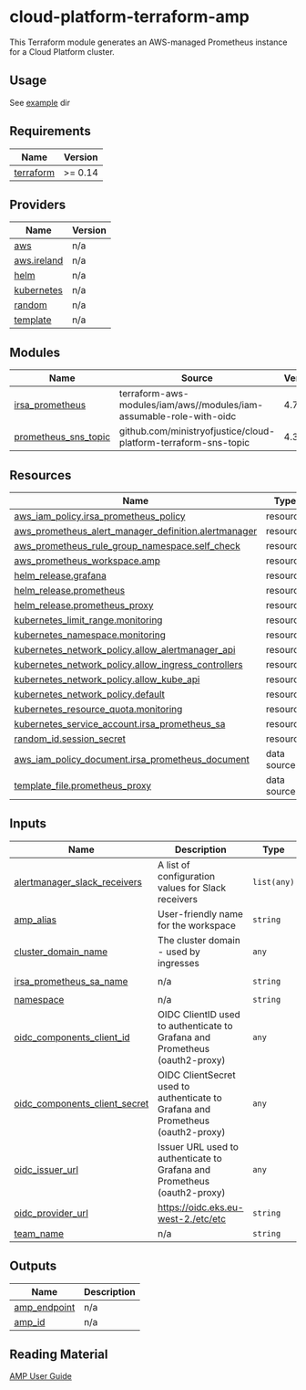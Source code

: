 # cloud-platform-terraform-amp

This Terraform module generates an AWS-managed Prometheus instance for a Cloud Platform cluster.

## Usage

See [example](example/) dir

<!--- BEGIN_TF_DOCS --->
## Requirements

| Name | Version |
|------|---------|
| <a name="requirement_terraform"></a> [terraform](#requirement\_terraform) | >= 0.14 |

## Providers

| Name | Version |
|------|---------|
| <a name="provider_aws"></a> [aws](#provider\_aws) | n/a |
| <a name="provider_aws.ireland"></a> [aws.ireland](#provider\_aws.ireland) | n/a |
| <a name="provider_helm"></a> [helm](#provider\_helm) | n/a |
| <a name="provider_kubernetes"></a> [kubernetes](#provider\_kubernetes) | n/a |
| <a name="provider_random"></a> [random](#provider\_random) | n/a |
| <a name="provider_template"></a> [template](#provider\_template) | n/a |

## Modules

| Name | Source | Version |
|------|--------|---------|
| <a name="module_irsa_prometheus"></a> [irsa\_prometheus](#module\_irsa\_prometheus) | terraform-aws-modules/iam/aws//modules/iam-assumable-role-with-oidc | 4.7.0 |
| <a name="module_prometheus_sns_topic"></a> [prometheus\_sns\_topic](#module\_prometheus\_sns\_topic) | github.com/ministryofjustice/cloud-platform-terraform-sns-topic | 4.3 |

## Resources

| Name | Type |
|------|------|
| [aws_iam_policy.irsa_prometheus_policy](https://registry.terraform.io/providers/hashicorp/aws/latest/docs/resources/iam_policy) | resource |
| [aws_prometheus_alert_manager_definition.alertmanager](https://registry.terraform.io/providers/hashicorp/aws/latest/docs/resources/prometheus_alert_manager_definition) | resource |
| [aws_prometheus_rule_group_namespace.self_check](https://registry.terraform.io/providers/hashicorp/aws/latest/docs/resources/prometheus_rule_group_namespace) | resource |
| [aws_prometheus_workspace.amp](https://registry.terraform.io/providers/hashicorp/aws/latest/docs/resources/prometheus_workspace) | resource |
| [helm_release.grafana](https://registry.terraform.io/providers/hashicorp/helm/latest/docs/resources/release) | resource |
| [helm_release.prometheus](https://registry.terraform.io/providers/hashicorp/helm/latest/docs/resources/release) | resource |
| [helm_release.prometheus_proxy](https://registry.terraform.io/providers/hashicorp/helm/latest/docs/resources/release) | resource |
| [kubernetes_limit_range.monitoring](https://registry.terraform.io/providers/hashicorp/kubernetes/latest/docs/resources/limit_range) | resource |
| [kubernetes_namespace.monitoring](https://registry.terraform.io/providers/hashicorp/kubernetes/latest/docs/resources/namespace) | resource |
| [kubernetes_network_policy.allow_alertmanager_api](https://registry.terraform.io/providers/hashicorp/kubernetes/latest/docs/resources/network_policy) | resource |
| [kubernetes_network_policy.allow_ingress_controllers](https://registry.terraform.io/providers/hashicorp/kubernetes/latest/docs/resources/network_policy) | resource |
| [kubernetes_network_policy.allow_kube_api](https://registry.terraform.io/providers/hashicorp/kubernetes/latest/docs/resources/network_policy) | resource |
| [kubernetes_network_policy.default](https://registry.terraform.io/providers/hashicorp/kubernetes/latest/docs/resources/network_policy) | resource |
| [kubernetes_resource_quota.monitoring](https://registry.terraform.io/providers/hashicorp/kubernetes/latest/docs/resources/resource_quota) | resource |
| [kubernetes_service_account.irsa_prometheus_sa](https://registry.terraform.io/providers/hashicorp/kubernetes/latest/docs/resources/service_account) | resource |
| [random_id.session_secret](https://registry.terraform.io/providers/hashicorp/random/latest/docs/resources/id) | resource |
| [aws_iam_policy_document.irsa_prometheus_document](https://registry.terraform.io/providers/hashicorp/aws/latest/docs/data-sources/iam_policy_document) | data source |
| [template_file.prometheus_proxy](https://registry.terraform.io/providers/hashicorp/template/latest/docs/data-sources/file) | data source |

## Inputs

| Name | Description | Type | Default | Required |
|------|-------------|------|---------|:--------:|
| <a name="input_alertmanager_slack_receivers"></a> [alertmanager\_slack\_receivers](#input\_alertmanager\_slack\_receivers) | A list of configuration values for Slack receivers | `list(any)` | n/a | yes |
| <a name="input_amp_alias"></a> [amp\_alias](#input\_amp\_alias) | User-friendly name for the workspace | `string` | n/a | yes |
| <a name="input_cluster_domain_name"></a> [cluster\_domain\_name](#input\_cluster\_domain\_name) | The cluster domain - used by ingresses | `any` | n/a | yes |
| <a name="input_irsa_prometheus_sa_name"></a> [irsa\_prometheus\_sa\_name](#input\_irsa\_prometheus\_sa\_name) | n/a | `string` | `"prometheus-server"` | no |
| <a name="input_namespace"></a> [namespace](#input\_namespace) | n/a | `string` | `"monitoring"` | no |
| <a name="input_oidc_components_client_id"></a> [oidc\_components\_client\_id](#input\_oidc\_components\_client\_id) | OIDC ClientID used to authenticate to Grafana and Prometheus (oauth2-proxy) | `any` | n/a | yes |
| <a name="input_oidc_components_client_secret"></a> [oidc\_components\_client\_secret](#input\_oidc\_components\_client\_secret) | OIDC ClientSecret used to authenticate to Grafana and Prometheus (oauth2-proxy) | `any` | n/a | yes |
| <a name="input_oidc_issuer_url"></a> [oidc\_issuer\_url](#input\_oidc\_issuer\_url) | Issuer URL used to authenticate to Grafana and Prometheus (oauth2-proxy) | `any` | n/a | yes |
| <a name="input_oidc_provider_url"></a> [oidc\_provider\_url](#input\_oidc\_provider\_url) | https://oidc.eks.eu-west-2./etc/etc | `string` | n/a | yes |
| <a name="input_team_name"></a> [team\_name](#input\_team\_name) | n/a | `string` | `"webops"` | no |

## Outputs

| Name | Description |
|------|-------------|
| <a name="output_amp_endpoint"></a> [amp\_endpoint](#output\_amp\_endpoint) | n/a |
| <a name="output_amp_id"></a> [amp\_id](#output\_amp\_id) | n/a |

<!--- END_TF_DOCS --->

## Reading Material

[AMP User Guide](https://docs.aws.amazon.com/prometheus/latest/userguide/what-is-Amazon-Managed-Service-Prometheus.html)
